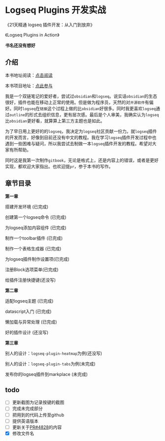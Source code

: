 # Logseq Plugins 开发实战

《21天精通 logseq 插件开发：从入门到放弃》

《Logseq Plugins in Action》

**书名还没有想好**

##

## 介绍

本书地址阅读：[点击阅读](https://a778917369.gitbook.io/21-nian-jing-tong-logseq-plugins-kai-fa-cong-ru-men-dao-fang-qi/)

本书项目地址：[点此参与](https://github.com/HXHL/logseq-plugins-develop-tutorial)

我是一个双链笔记的爱好者，尝试过`obsidian`和`logseq`。说实话`obsidian`的生态很好，插件也能在移动上正常的使用。但是做为程序员，天然的对`开源软件`有偏好。同时`logseq`在`链接`这个过程上做的比`obsidian`好很多。同时我更喜欢`logseq`通过`outline`的形式去组织信息，更有层次感。最后是个人审美，我确实认为`logseq`比`obsidian`更好看，就算算上第三方主题也是如此。

为了早日用上更好的的`logseq`，我决定为`logseq`社区贡献一份力。就`logseq`插件的开发而言，好像到目前还没有中文的教程。我在学习`logseq`插件开发过程中也遇到一些困难与疑问，所以我尝试去制做一本`logseq`插件开发的教程。希望对大家有所帮助。

同时这是我第一次制作`gitbook`，无论是格式上，还是内容上的错误，或者是更好实现，都欢迎大家指出。也欢迎提`pr`，参于本书的写作。

## 章节目录

**第一章**

搭建开发环境 (已完成)

创建第一个logseq命令 (已完成)

为logseq添加内容组件 (已完成)

制作一个toolbar插件 (已完成)

制作一个表格生成器 (已完成)

为logseq插件制作设置项(已完成)

注册Block选项菜单(已完成)

给插件注册快捷键(还没写)

**第二章**

适配logseq主题 (已完成)

datascript入门 (已完成)

懒加载与异常处理 (已完成)

好的插件设计 (还没写)

**第三章**

别人的设计：`logseq-plugin-heatmap`为例(还没写)

别人的设计：`logseq-plugin-tabs`为例(未完成)

发布你的logseq插件到markplace (未完成)

## todo

* [ ] 更新截图为记录按键的截图
* [ ] 完成未完成部分
* [ ] 把用到的代码上传至github
* [ ] 提供英语版本
* [ ] 更新关于[PR#4828](https://github.com/logseq/logseq/pull/4828)的内容
* [x] 修改文件名
